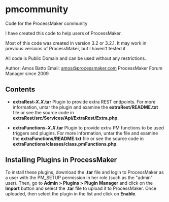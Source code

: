 # pmcommunity
Code for the ProcessMaker community

I have created this code to help users of ProcessMaker. 

Most of this code was created in version 3.2 or 3.2.1. It may work in previous
versions of ProcessMaker, but I haven't tested it.

All code is Public Domain and can be used without any restrictions.

Author: Amos Batto
Email: amos@processmaker.com
ProcessMaker Forum Manager since 2009

## Contents

* **extraRest-*X*.*X*.tar**  Plugin to provide extra REST endpoints. 
   For more information, untar the plugin and examine the **extraRest/README.txt** file or see the source code
in **extraRest/src/Services/Api/ExtraRest/Extra.php**.

* **extraFunctions-*X*.*X*.tar** Plugin to provide extra PM functions to be used triggers and plugins. 
   For more information, untar the file and examine the **extraFunctions/README.txt** file or see the source code
in **extraFunctions/classes/class.pmFunctions.php**.

## Installing Plugins in ProcessMaker
To install these plugins, download the **.tar** file and login to ProcessMaker as
a user with the PM_SETUP permission in her role (such as the "admin" user). 
Then, go to **Admin > Plugins > Plugin Manager** and click on the **Import** button 
and select the **.tar** file to upload it to ProcessMaker. Once uploaded, then select 
the plugin in the list and click on **Enable**.

